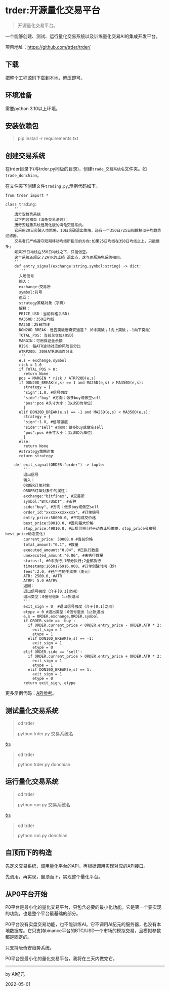 # trder:开源量化交易平台

> 开源量化交易平台。

一个能够创建、测试、运行量化交易系统以及训练量化交易AI的集成开发平台。

项目地址：https://github.com/trder/trder/

## 下载

把整个工程源码下载到本地，解压即可。

## 环境准备

需要python 3.10以上环境。

## 安装依赖包

> pip install -r requirements.txt

## 创建交易系统

在trder目录下(与trder.py同级的目录)，创建`trade_交易系统名`文件夹。如`trade_donchian`。

在文件夹下创建文件`trading.py`,示例代码如下。

``` Python3
from trder import *

class trading:
    '''
    唐奇安趋势系统
    以下内容摘自《海龟交易法则》：
    唐奇安趋势系统是简化版的海龟交易系统。
    它采用20日突破入市策略，10日突破退出策略，还有一个350日/25日指数移动平均趋势过滤器。
    交易者们严格遵守短期移动均线所指示的方向:如果25日均线在350日均线之上，只能做多;
    如果25日均线在350日均线之下，只能做空。
    这个系统还规定了2ATR的止损 退出点，这与原版海龟系统相同。
    '''
    def entry_signal(exchange:string,symbol:string) -> dict:
      '''
      入场信号
      输入：
      exchange:交易所
      symbol:符号
      返回：
      strategy策略对象（字典）
      解释：
      PRICE_USD：当前价格(USD)
      MA350D：350日均线
      MA25D：25日均线
      DON20D_BREAK：是否突破唐奇安通道？（0未突破；1向上突破；-1向下突破）
      TOTAL_POS: 当前总仓位(USD)
      MARGIN：可用保证金余额
      RISK: 每ATR波动对应的风险百分比
      ATRP20D: 20日ATR波动百分比
      '''
      e,s = exchange,symbol
      risk = 1.0
      if TOTAL_POS > 0:
        return None
      pos = MARGIN * risk / ATRP20D(e,s)
      if DON20D_BREAK(e,s) == 1 and MA25D(e,s) > MA350D(e,s):
        strategy = {
        "sign":1.0, #信号强度
        "side":"buy" #方向：做多buy或做空sell
        "pos":pos #头寸大小：（以USD为单位）
        }
      elif DON20D_BREAK(e,s) == -1 and MA25D(e,s) < MA350D(e,s):
        strategy = {
        "sign":1.0, #信号强度
        "side":"sell" #方向：做多buy或做空sell
        "pos":pos #头寸大小：（以USD为单位）
        }
      else:
        return None
      #strategy策略对象
      return strategy
        
    def exit_signal(ORDER:"order") -> tuple:
        '''
        退出信号
        输入：
        ORDER订单对象
        ORDER订单对象中的属性：
        exchange:"bitfinex", #交易所
        symbol:"BTC/USDT", #币种
        side:"buy", #方向：做多buy或做空sell
        order_id:"xxxxxxxxxxxxx", #订单编号
        entry_price:50000.0, #平均成交价格
        best_price:50010.0, #盈利最大价格
        stop_price:49010.0, #止损价格(对于动态止损策略，stop_price会根据best_price动态变化)
        current_price: 50008.0 #当前价格
        total_amount:"0.1", #数量
        executed_amount:"0.04", #已执行数量
        unexecuted_amount:"0.06", #未执行数量
        status:1, #0未执行;1部分执行;2全部执行
        timestamp:1650176916.000, #订单创建时间（秒）
        fees":2.0, #已产生的手续费（美元）
        ATR: 2500.0, #ATR
        ATRP: 5.0 #ATR%
        返回：
        退出信号强度（介于[0,1]之间）
        退出类型：0信号退出 1止损退出
        '''
        exit_sign = 0  #退出信号强度（介于[0,1]之间）
        etype = 0 #退出类型：0信号退出 1止损退出
        e,s = ORDER.exchange,ORDER.symbol
        if ORDER.side == 'buy':
          if ORDER.current_price < ORDER.entry_price - ORDER.ATR * 2:
            exit_sign = 1
            etype = 1
          elif DON10D_BREAK(e,s) == -1:
            exit_sign = 1
            etype = 0
        elif ORDER.side == 'sell':
          if ORDER.current_price > ORDER.entry_price + ORDER.ATR * 2:
            exit_sign = 1
            etype = 1
          elif DON10D_BREAK(e,s) == 1:
            exit_sign = 1
            etype = 0
        return exit_sign, etype
```
更多示例代码：[API参考](https://github.com/trder/APIReference/blob/main/sample/trade_donchian/trading.py)。

## 测试量化交易系统

> cd trder
> 
> python trder.py 交易系统名

如:

> cd trder
> 
> python trder.py donchian

## 运行量化交易系统

> cd trder
> 
> python run.py 交易系统名

如:

> cd trder
> 
> python run.py donchian

## 自顶而下的构造

先定义交易系统，调用量化平台的API，再根据调用实现对应的API接口。

先调用，再实现，自顶而下，实现整个量化平台。

## 从P0平台开始

P0平台是最小化的量化交易平台，只包含必要的最小化功能。它是第一个要实现的功能，也是整个平台最基础的部分。

P0平台没有实盘交易功能，也不能训练AI。它不调用AI纪元的服务器，也没有本地数据库。它只支持binance平台的BTC/USD一个市场的模拟交易，且模拟参数都是固定的。

只支持唐奇安趋势系统。

P0平台是最小化的量化交易平台，我将在三天内做完它。

----

by AI纪元

2022-05-01

